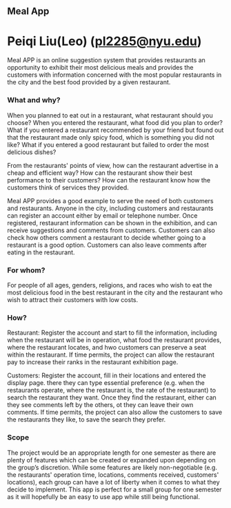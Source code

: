 ## Meal App
# Peiqi Liu(Leo) (pl2285@nyu.edu)
Meal APP is an online suggestion system that provides restaurants an opportunity to exhibit their most delicious meals and provides the customers with information concerned with the most popular restaurants in the city and the best food provided by a given restaurant.

### What and why?
When you planned to eat out in a restaurant, what restaurant should you choose? When you entered the restaurant, what food did you plan to order? What if you entered a restaurant recommended by your friend but found out that the restaurant made only spicy food, which is something you did not like? What if you entered a good restaurant but failed to order the most delicious dishes?

From the restaurants' points of view, how can the restaurant advertise in a cheap and efficient way? How can the restaurant show their best performance to their customers? How can the restaurant know how the customers think of services they provided.

Meal APP provides a good example to serve the need of both customers and restaurants. Anyone in the city, including customers and restaurants can register an account either by email or telephone number. Once registered, restaurant information can be shown in the exhibition, and can receive suggestions and comments from customers. Customers can also check how others comment a restaurant to decide whether going to a restaurant is a good option. Customers can also leave comments after eating in the restaurant.

### For whom?
For people of all ages, genders, religions, and races who wish to eat the most delicious food in the best restaurant in the city and the restaurant who wish to attract their customers with low costs.

### How?
Restaurant: Register the account and start to fill the information, including when the restaurant will be in operation, what food the restaurant provides, where the restaurant locates, and hwo customers can preserve a seat within the restaurant. If time permits, the project can allow the restaurant pay to increase their ranks in the restaurant exhibition page.

Customers: Register the account, fill in their locations and entered the display page. there they can type essential preference (e.g. when the restaurants operate, where the restaurant is, the rate of the restaurant) to search the restaurant they want. Once they find the restaurant, either can they see comments left by the others, ot they can leave their own comments. If time permits, the project can also allow the customers to save the restaurants they like, to save the search they prefer.

### Scope
The project would be an appropriate length for one semester as there are plenty of features which can be created or expanded upon depending on the group’s discretion. While some features are likely non-negotiable (e.g. the restaurants' operation time, locations, comments received, customers' locations), each group can have a lot of liberty when it comes to what they decide to implement. This app is perfect for a small group for one semester as it will hopefully be an easy to use app while still being functional. 
